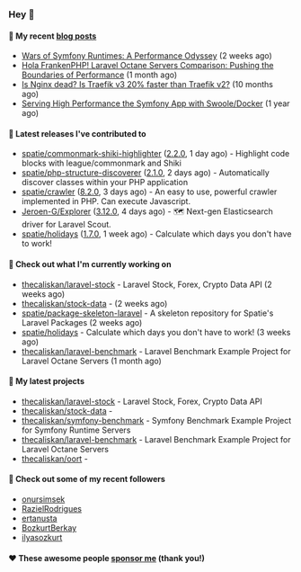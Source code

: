 ### Hey 👋

#### 📜 My recent [blog posts](https://caliskanemre.medium.com/)

- [Wars of Symfony Runtimes: A Performance Odyssey](https://medium.com/beyn-technology/wars-of-symfony-runtimes-a-performance-odyssey-7b0120e8f9e1?source=rss-cf41ab240584------2) (2 weeks ago)
- [Hola FrankenPHP! Laravel Octane Servers Comparison: Pushing the Boundaries of Performance](https://medium.com/beyn-technology/hola-frankenphp-laravel-octane-servers-comparison-pushing-the-boundaries-of-performance-d3e7ad8e652c?source=rss-cf41ab240584------2) (1 month ago)
- [Is Nginx dead? Is Traefik v3 20% faster than Traefik v2?](https://medium.com/beyn-technology/is-nginx-dead-is-traefik-v3-20-faster-than-traefik-v2-f28ffb7eed3e?source=rss-cf41ab240584------2) (10 months ago)
- [Serving High Performance the Symfony App with Swoole/Docker](https://medium.com/beyn-technology/serving-high-performance-the-symfony-app-with-swoole-docker-758d8f176889?source=rss-cf41ab240584------2) (1 year ago)

#### 🔭 Latest releases I've contributed to

- [spatie/commonmark-shiki-highlighter](https://github.com/spatie/commonmark-shiki-highlighter) ([2.2.0](https://github.com/spatie/commonmark-shiki-highlighter/releases/tag/2.2.0), 1 day ago) - Highlight code blocks with league/commonmark and Shiki
- [spatie/php-structure-discoverer](https://github.com/spatie/php-structure-discoverer) ([2.1.0](https://github.com/spatie/php-structure-discoverer/releases/tag/2.1.0), 2 days ago) - Automatically discover classes within your PHP application
- [spatie/crawler](https://github.com/spatie/crawler) ([8.2.0](https://github.com/spatie/crawler/releases/tag/8.2.0), 3 days ago) - An easy to use,  powerful crawler implemented in PHP. Can execute Javascript.
- [Jeroen-G/Explorer](https://github.com/Jeroen-G/Explorer) ([3.12.0](https://github.com/Jeroen-G/Explorer/releases/tag/3.12.0), 4 days ago) - 🗺️ Next-gen Elasticsearch driver for Laravel Scout.
- [spatie/holidays](https://github.com/spatie/holidays) ([1.7.0](https://github.com/spatie/holidays/releases/tag/1.7.0), 1 week ago) - Calculate which days you don&#39;t have to work!

#### 👷 Check out what I'm currently working on

- [thecaliskan/laravel-stock](https://github.com/thecaliskan/laravel-stock) - Laravel Stock, Forex, Crypto Data API (2 weeks ago)
- [thecaliskan/stock-data](https://github.com/thecaliskan/stock-data) -  (2 weeks ago)
- [spatie/package-skeleton-laravel](https://github.com/spatie/package-skeleton-laravel) - A skeleton repository for Spatie&#39;s Laravel Packages (2 weeks ago)
- [spatie/holidays](https://github.com/spatie/holidays) - Calculate which days you don&#39;t have to work! (3 weeks ago)
- [thecaliskan/laravel-benchmark](https://github.com/thecaliskan/laravel-benchmark) - Laravel Benchmark Example Project for Laravel Octane Servers (1 month ago)

#### 🌱 My latest projects

- [thecaliskan/laravel-stock](https://github.com/thecaliskan/laravel-stock) - Laravel Stock, Forex, Crypto Data API
- [thecaliskan/stock-data](https://github.com/thecaliskan/stock-data) - 
- [thecaliskan/symfony-benchmark](https://github.com/thecaliskan/symfony-benchmark) - Symfony Benchmark Example Project for Symfony Runtime Servers 
- [thecaliskan/laravel-benchmark](https://github.com/thecaliskan/laravel-benchmark) - Laravel Benchmark Example Project for Laravel Octane Servers
- [thecaliskan/oort](https://github.com/thecaliskan/oort) - 

#### 👯 Check out some of my recent followers

- [onursimsek](https://github.com/onursimsek)
- [RazielRodrigues](https://github.com/RazielRodrigues)
- [ertanusta](https://github.com/ertanusta)
- [BozkurtBerkay](https://github.com/BozkurtBerkay)
- [ilyasozkurt](https://github.com/ilyasozkurt)

#### ❤️ These awesome people [sponsor me](https://github.com/sponsors/thecaliskan) (thank you!)

